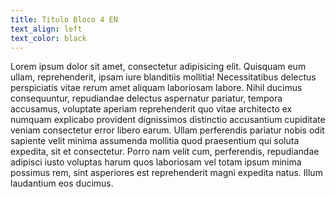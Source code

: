 ```yaml
---
title: Titulo Bloco 4 EN
text_align: left
text_color: black
---
```


Lorem ipsum dolor sit amet, consectetur adipisicing elit. Quisquam eum ullam, reprehenderit, ipsam iure blanditiis mollitia! Necessitatibus delectus perspiciatis vitae rerum amet aliquam laboriosam labore. Nihil ducimus consequuntur, repudiandae delectus aspernatur pariatur, tempora accusamus, voluptate aperiam reprehenderit quo vitae architecto ex numquam explicabo provident dignissimos distinctio accusantium cupiditate veniam consectetur error libero earum. Ullam perferendis pariatur nobis odit sapiente velit minima assumenda mollitia quod praesentium qui soluta expedita, sit et consectetur. Porro nam velit cum, perferendis, repudiandae adipisci iusto voluptas harum quos laboriosam vel totam ipsum minima possimus rem, sint asperiores est reprehenderit magni expedita natus. Illum laudantium eos ducimus.